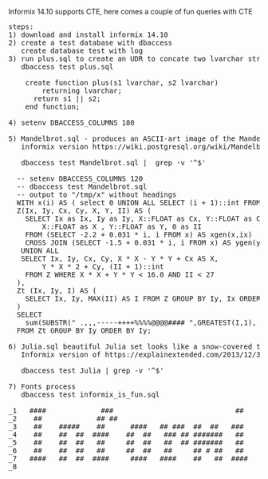 Informix 14.10 supports CTE, here comes a couple of fun queries with CTE
<pre>
steps:
1) download and install informix 14.10
2) create a test database with dbaccess
   create database test with log
3) run plus.sql to create an UDR to concate two lvarchar strings
   dbaccess test plus.sql

    create function plus(s1 lvarchar, s2 lvarchar)
        returning lvarchar;
      return s1 || s2;
    end function;

4) setenv DBACCESS_COLUMNS 180

5) Mandelbrot.sql - produces an ASCII-art image of the Mandelbrot set
   informix version https://wiki.postgresql.org/wiki/Mandelbrot_set

   dbaccess test Mandelbrot.sql |  grep -v '^$'

  -- setenv DBACCESS_COLUMNS 120
  -- dbaccess test Mandelbrot.sql
  -- output to "/tmp/x" without headings 
  WITH x(i) AS ( select 0 UNION ALL SELECT (i + 1)::int FROM x WHERE i < 101),
  Z(Ix, Iy, Cx, Cy, X, Y, II) AS (
    SELECT Ix as Ix, Iy as Iy, X::FLOAT as Cx, Y::FLOAT as Cy, 
        X::FLOAT as X , Y::FLOAT as Y, 0 as II
    FROM (SELECT -2.2 + 0.031 * i, i FROM x) AS xgen(x,ix)
    CROSS JOIN (SELECT -1.5 + 0.031 * i, i FROM x) AS ygen(y,iy)
   UNION ALL
   SELECT Ix, Iy, Cx, Cy, X * X - Y * Y + Cx AS X, 
		Y * X * 2 + Cy, (II + 1)::int
    FROM Z WHERE X * X + Y * Y < 16.0 AND II < 27
  ),
  Zt (Ix, Iy, I) AS (
    SELECT Ix, Iy, MAX(II) AS I FROM Z GROUP BY Iy, Ix ORDER BY Iy, Ix
  )
  SELECT  
    sum(SUBSTR(" .,,,-----++++%%%%@@@@#### ",GREATEST(I,1), 1)::lvarchar) as x
  FROM Zt GROUP BY Iy ORDER BY Iy;

6) Julia.sql beautiful Julia set looks like a snow-covered tree
   Informix version of https://explainextended.com/2013/12/31/happy-new-year-5/

   dbaccess test Julia | grep -v '^$'

7) Fonts process
   dbaccess test informix_is_fun.sql

_1   ####             ###                             ##                      ##                    #######                  
_2    ##             ## ##                                                                           ##   #                  
_3    ##    #####    ##      ####   ## ###  ##  ##   ###    ##   ##          ###     #####           ## #   ##  ##  #####    
_4    ##    ##  ##  ####    ##  ##   ### ## #######   ##     ## ##            ##    ##               ####   ##  ##  ##  ##   
_5    ##    ##  ##   ##     ##  ##   ##  ## #######   ##      ###             ##     ####            ## #   ##  ##  ##  ##   
_6    ##    ##  ##   ##     ##  ##   ##     ## # ##   ##     ## ##            ##        ##           ##     ##  ##  ##  ##   
_7   ####   ##  ##  ####     ####   ####    ##   ##  ####   ##   ##          ####   #####           ####     ### ## ##  ##   
_8                                                                                                                           


</pre>
